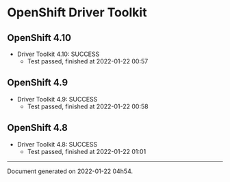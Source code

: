 
OpenShift Driver Toolkit
========================

OpenShift 4.10
--------------



* Driver Toolkit 4.10: SUCCESS
  - Test passed, finished at 2022-01-22 00:57

OpenShift 4.9
-------------



* Driver Toolkit 4.9: SUCCESS
  - Test passed, finished at 2022-01-22 00:58

OpenShift 4.8
-------------



* Driver Toolkit 4.8: SUCCESS
  - Test passed, finished at 2022-01-22 01:01

---
Document generated on 2022-01-22 04h54.
